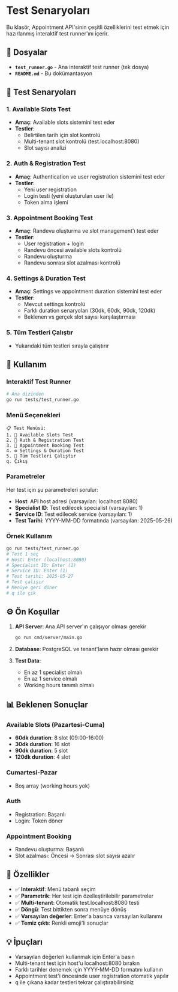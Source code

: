 # Test Senaryoları

Bu klasör, Appointment API'sinin çeşitli özelliklerini test etmek için hazırlanmış interaktif test runner'ını içerir.

## 📁 Dosyalar

- **`test_runner.go`** - Ana interaktif test runner (tek dosya)
- **`README.md`** - Bu dokümantasyon

## 🧪 Test Senaryoları

### 1. Available Slots Test
- **Amaç**: Available slots sistemini test eder
- **Testler**:
  - Belirtilen tarih için slot kontrolü
  - Multi-tenant slot kontrolü (test.localhost:8080)
  - Slot sayısı analizi

### 2. Auth & Registration Test
- **Amaç**: Authentication ve user registration sistemini test eder
- **Testler**:
  - Yeni user registration
  - Login testi (yeni oluşturulan user ile)
  - Token alma işlemi

### 3. Appointment Booking Test
- **Amaç**: Randevu oluşturma ve slot management'ı test eder
- **Testler**:
  - User registration + login
  - Randevu öncesi available slots kontrolü
  - Randevu oluşturma
  - Randevu sonrası slot azalması kontrolü

### 4. Settings & Duration Test
- **Amaç**: Settings ve appointment duration sistemini test eder
- **Testler**:
  - Mevcut settings kontrolü
  - Farklı duration senaryoları (30dk, 60dk, 90dk, 120dk)
  - Beklenen vs gerçek slot sayısı karşılaştırması

### 5. Tüm Testleri Çalıştır
- Yukarıdaki tüm testleri sırayla çalıştırır

## 🚀 Kullanım

### Interaktif Test Runner
```bash
# Ana dizinden
go run tests/test_runner.go
```

### Menü Seçenekleri
```
📋 Test Menüsü:
1. 📅 Available Slots Test
2. 🔐 Auth & Registration Test  
3. 📝 Appointment Booking Test
4. ⚙️ Settings & Duration Test
5. 🚀 Tüm Testleri Çalıştır
q. Çıkış
```

### Parametreler
Her test için şu parametreleri sorulur:
- **Host**: API host adresi (varsayılan: localhost:8080)
- **Specialist ID**: Test edilecek specialist (varsayılan: 1)
- **Service ID**: Test edilecek service (varsayılan: 1)
- **Test Tarihi**: YYYY-MM-DD formatında (varsayılan: 2025-05-26)

### Örnek Kullanım
```bash
go run tests/test_runner.go
# Test 1 seç
# Host: Enter (localhost:8080)
# Specialist ID: Enter (1) 
# Service ID: Enter (1)
# Test tarihi: 2025-05-27
# Test çalışır
# Menüye geri döner
# q ile çık
```

## ⚙️ Ön Koşullar

1. **API Server**: Ana API server'ın çalışıyor olması gerekir
   ```bash
   go run cmd/server/main.go
   ```

2. **Database**: PostgreSQL ve tenant'ların hazır olması gerekir

3. **Test Data**: 
   - En az 1 specialist olmalı
   - En az 1 service olmalı
   - Working hours tanımlı olmalı

## 📊 Beklenen Sonuçlar

### Available Slots (Pazartesi-Cuma)
- **60dk duration**: 8 slot (09:00-16:00)
- **30dk duration**: 16 slot
- **90dk duration**: 5 slot
- **120dk duration**: 4 slot

### Cumartesi-Pazar
- Boş array (working hours yok)

### Auth
- Registration: Başarılı
- Login: Token döner

### Appointment Booking
- Randevu oluşturma: Başarılı
- Slot azalması: Öncesi → Sonrası slot sayısı azalır

## 🔧 Özellikler

- ✅ **Interaktif**: Menü tabanlı seçim
- ✅ **Parametrik**: Her test için özelleştirilebilir parametreler
- ✅ **Multi-tenant**: Otomatik test.localhost:8080 testi
- ✅ **Döngü**: Test bittikten sonra menüye dönüş
- ✅ **Varsayılan değerler**: Enter'a basınca varsayılan kullanımı
- ✅ **Temiz çıktı**: Renkli emoji'li sonuçlar

## 💡 İpuçları

- Varsayılan değerleri kullanmak için Enter'a basın
- Multi-tenant test için host'u localhost:8080 bırakın
- Farklı tarihler denemek için YYYY-MM-DD formatını kullanın
- Appointment test'i öncesinde user registration otomatik yapılır
- q ile çıkana kadar testleri tekrar çalıştırabilirsiniz 